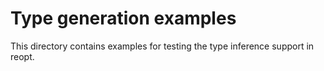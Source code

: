 
Type generation examples
========================

This directory contains examples for testing the type inference support in reopt. 

